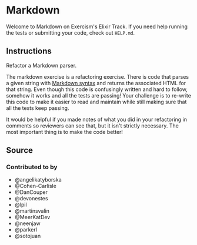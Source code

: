 # Markdown

Welcome to Markdown on Exercism's Elixir Track.
If you need help running the tests or submitting your code, check out `HELP.md`.

## Instructions

Refactor a Markdown parser.

The markdown exercise is a refactoring exercise. There is code that parses a
given string with [Markdown syntax][markdown] and returns the
associated HTML for that string. Even though this code is confusingly written
and hard to follow, somehow it works and all the tests are passing! Your
challenge is to re-write this code to make it easier to read and maintain
while still making sure that all the tests keep passing.

It would be helpful if you made notes of what you did in your refactoring in
comments so reviewers can see that, but it isn't strictly necessary. The most
important thing is to make the code better!

[markdown]: https://guides.github.com/features/mastering-markdown/

## Source

### Contributed to by

- @angelikatyborska
- @Cohen-Carlisle
- @DanCouper
- @devonestes
- @lpil
- @martinsvalin
- @MeerKatDev
- @neenjaw
- @parkerl
- @sotojuan